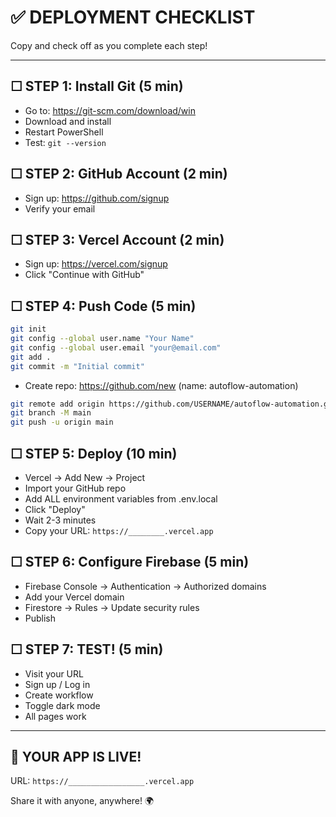 # ✅ DEPLOYMENT CHECKLIST

Copy and check off as you complete each step!

---

## ☐ STEP 1: Install Git (5 min)
- Go to: https://git-scm.com/download/win
- Download and install
- Restart PowerShell
- Test: `git --version`

## ☐ STEP 2: GitHub Account (2 min)
- Sign up: https://github.com/signup
- Verify your email

## ☐ STEP 3: Vercel Account (2 min)
- Sign up: https://vercel.com/signup
- Click "Continue with GitHub"

## ☐ STEP 4: Push Code (5 min)
```bash
git init
git config --global user.name "Your Name"
git config --global user.email "your@email.com"
git add .
git commit -m "Initial commit"
```
- Create repo: https://github.com/new (name: autoflow-automation)
```bash
git remote add origin https://github.com/USERNAME/autoflow-automation.git
git branch -M main
git push -u origin main
```

## ☐ STEP 5: Deploy (10 min)
- Vercel → Add New → Project
- Import your GitHub repo
- Add ALL environment variables from .env.local
- Click "Deploy"
- Wait 2-3 minutes
- Copy your URL: `https://________.vercel.app`

## ☐ STEP 6: Configure Firebase (5 min)
- Firebase Console → Authentication → Authorized domains
- Add your Vercel domain
- Firestore → Rules → Update security rules
- Publish

## ☐ STEP 7: TEST! (5 min)
- Visit your URL
- Sign up / Log in
- Create workflow
- Toggle dark mode
- All pages work

---

## 🎉 YOUR APP IS LIVE!

URL: `https://_________________.vercel.app`

Share it with anyone, anywhere! 🌍
